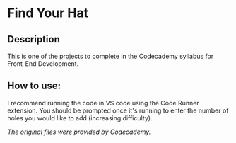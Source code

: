 # Find Your Hat
## Description
This is one of the projects to complete in the Codecademy syllabus for Front-End Development.

## How to use:
I recommend running the code in VS code using the Code Runner extension. You should be prompted once it's running to enter the number of holes you would like to add (increasing difficulty).


*The original files were provided by Codecademy.*

